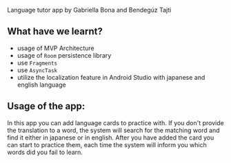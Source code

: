 Language tutor app by Gabriella Bona and Bendegúz Tajti

## What have we learnt?
- usage of MVP Architecture
- usage of `Room` persistence library
- use `Fragments`
- use `AsyncTask`
- utilize the localization feature in Android Studio with japanese and english language


## Usage of the app:
In this app you can add language cards to practice with. If you don't provide the translation to a word, the system will search for the matching word and find it either in japanese or in english. After you have added the card you can start to practice them, each time the system will inform you which words did you fail to learn.
